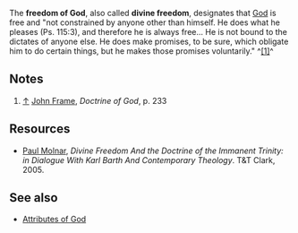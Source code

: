 The **freedom of God**, also called **divine freedom**, designates
that [God](God "God") is free and "not constrained by anyone other
than himself. He does what he pleases (Ps. 115:3), and therefore he
is always free... He is not bound to the dictates of anyone else.
He does make promises, to be sure, which obligate him to do certain
things, but he makes those promises voluntarily." ^[[1]](#note-0)^


## Notes

1.  [↑](#ref-0) [John Frame](John_Frame "John Frame"),
    *Doctrine of God*, p. 233

## Resources

-   [Paul Molnar](Paul_Molnar "Paul Molnar"),
    *Divine Freedom And the Doctrine of the Immanent Trinity: in Dialogue With Karl Barth And Contemporary Theology*.
    T&T Clark, 2005.

## See also

-   [Attributes of God](Attributes_of_God "Attributes of God")



